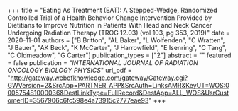 +++
title = "Eating As Treatment (EAT): A Stepped-Wedge, Randomized Controlled Trial of a Health Behavior Change Intervention Provided by Dietitians to Improve Nutrition in Patients With Head and Neck Cancer Undergoing Radiation Therapy (TROG 12.03) (vol 103, pg 353, 2019)"
date = 2020-11-01
authors = ["B Britton", "AL Baker", "L Wolfenden", "C Wratten", "J Bauer", "AK Beck", "K McCarter", "J Harrowfield", "E Isenring", "C Tang", "C Oldmeadow", "G Carter"]
publication_types = ["2"]
abstract = ""
featured = false
publication = "*INTERNATIONAL JOURNAL OF RADIATION ONCOLOGY BIOLOGY PHYSICS*"
url_pdf = "http://gateway.webofknowledge.com/gateway/Gateway.cgi?GWVersion=2&SrcApp=PARTNER_APP&SrcAuth=LinksAMR&KeyUT=WOS:000575481000036&DestLinkType=FullRecord&DestApp=ALL_WOS&UsrCustomerID=3567906c6fc598e4a73915c2777eae93"
+++

